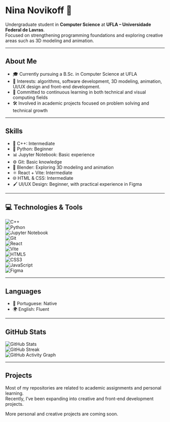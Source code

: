 # Nina Novikoff 🧿

Undergraduate student in **Computer Science** at **UFLA – Universidade Federal de Lavras**.  
Focused on strengthening programming foundations and exploring creative areas such as 3D modeling and animation.

---

## About Me

- 🎓 Currently pursuing a B.Sc. in Computer Science at UFLA  
- 📌 Interests: algorithms, software development, 3D modeling, animation, UI/UX design and front-end development.  
- 📖 Committed to continuous learning in both technical and visual computing fields  
- 🛠️ Involved in academic projects focused on problem solving and technical growth  

---

## Skills

- 💠 C++: Intermediate  
- 🐍 Python: Beginner  
- 📊 Jupyter Notebook: Basic experience  
- ⚙️ Git: Basic knowledge  
- 🎨 Blender: Exploring 3D modeling and animation  
- ⚛️ React + Vite: Intermediate  
- 🌐 HTML & CSS: Intermediate  
- 🖌️ UI/UX Design: Beginner, with practical experience in Figma  

---

## 💻 Technologies & Tools

![C++](https://img.shields.io/badge/-C++-00599C?style=flat-square&logo=cplusplus&logoColor=white)  
![Python](https://img.shields.io/badge/-Python-3776AB?style=flat-square&logo=python&logoColor=white)  
![Jupyter Notebook](https://img.shields.io/badge/-Jupyter-F37626?style=flat-square&logo=jupyter&logoColor=white)  
![Git](https://img.shields.io/badge/-Git-F05032?style=flat-square&logo=git&logoColor=white)  
![React](https://img.shields.io/badge/-React-61DAFB?style=flat-square&logo=react&logoColor=black)  
![Vite](https://img.shields.io/badge/-Vite-646CFF?style=flat-square&logo=vite&logoColor=white)  
![HTML5](https://img.shields.io/badge/-HTML5-E34F26?style=flat-square&logo=html5&logoColor=white)  
![CSS3](https://img.shields.io/badge/-CSS3-1572B6?style=flat-square&logo=css3&logoColor=white)  
![JavaScript](https://img.shields.io/badge/-JavaScript-F7DF1E?style=flat-square&logo=javascript&logoColor=black)  
![Figma](https://img.shields.io/badge/-Figma-F24E1E?style=flat-square&logo=figma&logoColor=white)  

---

## Languages

- 💬 Portuguese: Native  
- 🌍 English: Fluent  

---

## GitHub Stats

![GitHub Stats](https://github-readme-stats.vercel.app/api?username=ninanovikoffr&theme=tokyonight&show_icons=true&count_private=true)  
![GitHub Streak](https://github-readme-streak-stats.herokuapp.com?user=ninanovikoffr&theme=tokyonight&date_format=M%20j%5B%2C%20Y%5D)  
![GitHub Activity Graph](https://github-readme-activity-graph.vercel.app/graph?username=ninanovikoffr&theme=tokyo-night&hide_border=true)  

---

## Projects

Most of my repositories are related to academic assignments and personal learning.  
Recently, I’ve been expanding into creative and front-end development projects.

More personal and creative projects are coming soon.  
